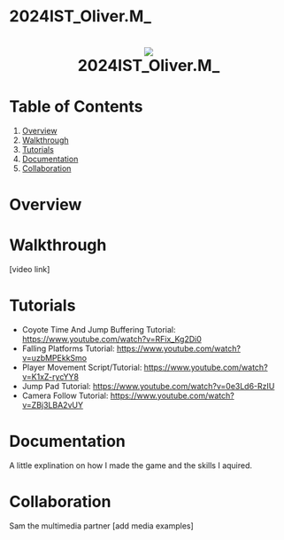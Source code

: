 # 2024IST_Oliver.M_
<h1 align="center">
 <img src="https://user-images.githubusercontent.com/45159366/97361059-45151700-185c-11eb-9d12-dae51c79eb8a.png">
  <br />
 2024IST_Oliver.M_
</h1>

# Table of Contents

1. [Overview](https://github.com/TempeHS/2024IST_Oliver.M_?tab=readme-ov-file#overview)
2. [Walkthrough](https://github.com/TempeHS/2024IST_Oliver.M_?tab=readme-ov-file#walkthrough)
3. [Tutorials](https://github.com/TempeHS/2024IST_Oliver.M_?tab=readme-ov-file#tutorials)
4. [Documentation](https://github.com/TempeHS/2024IST_Oliver.M_?tab=readme-ov-file#documentation)
5. [Collaboration](https://github.com/TempeHS/2024IST_Oliver.M_?tab=readme-ov-file#collaboration)

# Overview



# Walkthrough

[video link]

# Tutorials


- Coyote Time And Jump Buffering Tutorial: https://www.youtube.com/watch?v=RFix_Kg2Di0 
- Falling Platforms Tutorial: https://www.youtube.com/watch?v=uzbMPEkkSmo
- Player Movement Script/Tutorial: https://www.youtube.com/watch?v=K1xZ-rycYY8
- Jump Pad Tutorial: https://www.youtube.com/watch?v=0e3Ld6-RzIU
- Camera Follow Tutorial: https://www.youtube.com/watch?v=ZBj3LBA2vUY
# Documentation

A little explination on how I made the game and the skills I aquired.

# Collaboration

Sam the multimedia partner
[add media examples]
